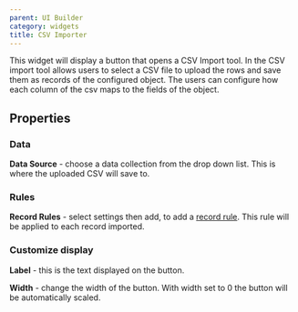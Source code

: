 ```yaml
---
parent: UI Builder
category: widgets
title: CSV Importer
---
```


This widget will display a button that opens a CSV Import tool. In the CSV import tool allows users to select a CSV file to upload the rows and save them as records of the configured object. The users can configure how each column of the csv maps to the fields of the object.

## Properties

### Data

**Data Source** - choose a data collection from the drop down list. This is where the uploaded CSV will save to.

### Rules

**Record Rules** - select settings then add, to add a [record rule](../../../concepts/recordRules/RecordRules.md). This rule will be applied to each record imported.

### Customize display

**Label** - this is the text displayed on the button.

**Width** - change the width of the button. With width set to 0 the button will be automatically scaled.
